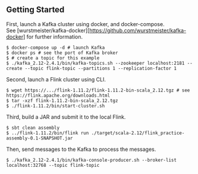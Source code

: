 ## Getting Started

First, launch a Kafka cluster using docker, and docker-compose.  
See [wurstmeister/kafka-docker][https://github.com/wurstmeister/kafka-docker] for further information.

```console
$ docker-compose up -d # launch Kafka
$ docker ps # see the port of Kafka broker
$ # create a topic for this example
$ ./kafka_2.12-2.4.1/bin/kafka-topics.sh --zookeeper localhost:2181 --create --topic flink-topic --partitions 1 --replication-factor 1
```

Second, launch a Flink cluster using CLI.

```console
$ wget https://.../flink-1.11.2/flink-1.11.2-bin-scala_2.12.tgz # see https://flink.apache.org/downloads.html
$ tar -xzf flink-1.11.2-bin-scala_2.12.tgz
$ ./flink-1.11.2/bin/start-cluster.sh
```

Third, build a JAR and submit it to the local Flink.

```console
$ sbt clean assembly
$ ../flink-1.11.2/bin/flink run ./target/scala-2.12/flink_practice-assembly-0.1-SNAPSHOT.jar
```

Then, send messages to the Kafka to process the messages.

```console
$ ./kafka_2.12-2.4.1/bin/kafka-console-producer.sh --broker-list localhost:32768 --topic flink-topic
```
